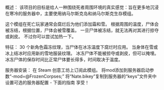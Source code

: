 概述：
该项目的目标是给人一种围绕死者周围环境的真实感觉：旨在更多地沉浸在寒冷的服务器中，主要使用纳马尔斯克岛和纳马尔斯克生存模组。

这个模组在死亡玩家通常会腐烂后为他们添加霜和雪。 根据周围的温度，尸体会被冻结，根据位置，尸体会被雪覆盖。
一旦尸体被冻结，就无法再对其进行掠夺或剥皮。 不过你可以尝试加热一下。

特征：
30 个新角色霜冻纹理，当尸体在冰冻温度下腐烂时应用。
当身体在雪或冰上结冰时应用新的雪地服装纹理。
冰冻尸体不能被掠夺或剥皮，但可以掩埋。
冰冻尸体的保存时间比正常尸体要长得多，时间取决于温度。

服务器安装：
在 Steam 创意工坊上订阅此模组。
将mod添加到服务器启动参数“-mod=@FrozenCorpses;”
将“Nate.bikey”复制到服务器的“keys”文件夹中
设置可选的服务器配置 - 下面的指南
享受！